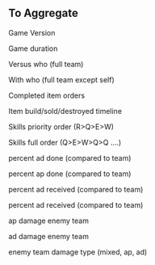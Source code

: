 ## To Aggregate
Game Version

Game duration

Versus who (full team)

With who (full team except self)

Completed item orders

Item build/sold/destroyed timeline

Skills priority order (R>Q>E>W)

Skills full order (Q>E>W>Q>Q ....)

percent ad done (compared to team)

percent ap done (compared to team)

percent ad received (compared to team) 

percent ad received (compared to team)

ap damage enemy team

ad damage enemy team

enemy team damage type (mixed, ap, ad)

